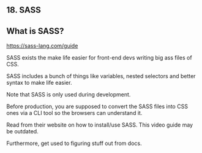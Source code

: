 ## 18. SASS

## What is SASS?

https://sass-lang.com/guide

SASS exists the make life easier for front-end devs writing big ass files of CSS.

SASS includes a bunch of things like variables, nested selectors and better syntax to make life easier.

Note that SASS is only used during development.

Before production, you are supposed to convert the SASS files into CSS ones via a CLI tool so the browsers can understand it.

Read from their website on how to install/use SASS. This video guide may be outdated.

Furthermore, get used to figuring stuff out from docs.
